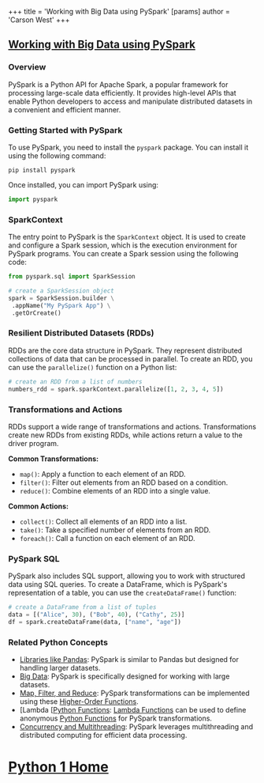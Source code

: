 +++
 title = 'Working with Big Data using PySpark'
[params]
	author = 'Carson West'
+++
## [Working with Big Data using PySpark](./../working-with-big-data-using-pyspark/)

### Overview
PySpark is a Python API for Apache Spark, a popular framework for processing large-scale data efficiently. It provides high-level APIs that enable Python developers to access and manipulate distributed datasets in a convenient and efficient manner.

### Getting Started with PySpark
To use PySpark, you need to install the `pyspark` package. You can install it using the following command:

```shell
pip install pyspark
```

Once installed, you can import PySpark using:

```python
import pyspark
```

### SparkContext
The entry point to PySpark is the `SparkContext` object. It is used to create and configure a Spark session, which is the execution environment for PySpark programs. You can create a Spark session using the following code:

```python
from pyspark.sql import SparkSession

# create a SparkSession object
spark = SparkSession.builder \
 .appName("My PySpark App") \
 .getOrCreate()
```

### Resilient Distributed Datasets (RDDs)
RDDs are the core data structure in PySpark. They represent distributed collections of data that can be processed in parallel. To create an RDD, you can use the `parallelize()` function on a Python list:

```python
# create an RDD from a list of numbers
numbers_rdd = spark.sparkContext.parallelize([1, 2, 3, 4, 5])
```

### Transformations and Actions
RDDs support a wide range of transformations and actions. Transformations create new RDDs from existing RDDs, while actions return a value to the driver program.

**Common Transformations:**
- `map()`: Apply a function to each element of an RDD.
- `filter()`: Filter out elements from an RDD based on a condition.
- `reduce()`: Combine elements of an RDD into a single value.

**Common Actions:**
- `collect()`: Collect all elements of an RDD into a list.
- `take()`: Take a specified number of elements from an RDD.
- `foreach()`: Call a function on each element of an RDD.

### PySpark SQL
PySpark also includes SQL support, allowing you to work with structured data using SQL queries. To create a DataFrame, which is PySpark's representation of a table, you can use the `createDataFrame()` function:

```python
# create a DataFrame from a list of tuples
data = [("Alice", 30), ("Bob", 40), ("Cathy", 25)]
df = spark.createDataFrame(data, ["name", "age"])
```

### Related Python Concepts
- [Libraries like Pandas](./../libraries-like-pandas/): PySpark is similar to Pandas but designed for handling larger datasets.
- [Big Data](./../big-data/): PySpark is specifically designed for working with large datasets.
- [Map, Filter, and Reduce](./../map-filter-and-reduce/): PySpark transformations can be implemented using these [Higher-Order Functions](./../higher-order-functions/).
- [Lambda [[Python Functions](./../lambda-[[python-functions/): [Lambda Functions](./../lambda-functions/) can be used to define anonymous [Python Functions](./../python-functions/) for PySpark transformations.
- [Concurrency and Multithreading](./../concurrency-and-multithreading/): PySpark leverages multithreading and distributed computing for efficient data processing.
# [Python 1 Home](./../python-1-home/)